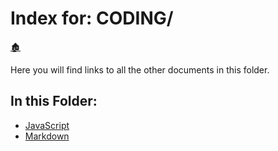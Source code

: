 # Index for: CODING/

[🏚️](../README.md)

Here you will find links to all the other documents in this folder.

## In this Folder:

- [JavaScript](/coding/javascript.md)
- [Markdown](/coding/markdown.md)